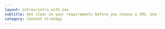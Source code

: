 ```yaml
---
layout: intros/intro_with_nav
subtitle: Get clear on your requirements before you choose a CMS. Use these to frame your questions about which type of CMS you need. A CMS should make it as easy as possible for you to create the content your users need.
category: Content strategy
---
```

